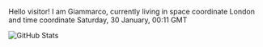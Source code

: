 Hello visitor! I am Giammarco, currently living in space coordinate London and time coordinate Saturday, 30 January, 00:11 GMT

![GitHub Stats](https://github-readme-stats.vercel.app/api?username=grcasanova)
